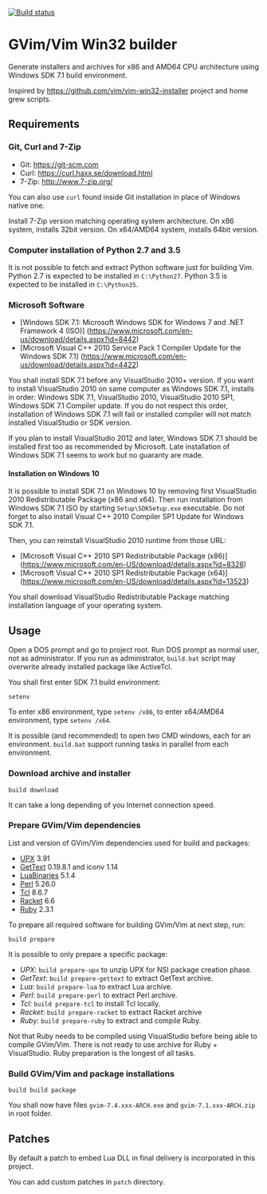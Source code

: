 [![Build status](https://ci.appveyor.com/api/projects/status/2arjuao3028n44p1?svg=true)](https://ci.appveyor.com/project/lboulard/vim-win32-build)

# GVim/Vim Win32 builder

Generate installers and archives for x86 and AMD64 CPU architecture using
Windows SDK 7.1 build environment.

Inspired by <https://github.com/vim/vim-win32-installer> project and home grew
scripts.

## Requirements

### Git, Curl and 7-Zip

- Git: <https://git-scm.com>
- Curl: <https://curl.haxx.se/download.html>
- 7-Zip: <http://www.7-zip.org/>

You can also use `curl` found inside Git installation in place of Windows
native one.

Install 7-Zip version matching operating system architecture. On x86 system,
installs 32bit version. On x64/AMD64 system, installs 64bit version.

### Computer installation of Python 2.7 and 3.5

It is not possible to fetch and extract Python software just for building Vim.
Python 2.7 is expected to be installed in `C:\Python27`. Python 3.5 is expected
to be installed in `C:\Python35`.

### Microsoft Software

- [Windows SDK 7.1: Microsoft Windows SDK for Windows 7 and .NET Framework 4 (ISO)]
  (https://www.microsoft.com/en-us/download/details.aspx?id=8442)
- [Microsoft Visual C++ 2010 Service Pack 1 Compiler Update for the Windows SDK 7.1]
  (https://www.microsoft.com/en-us/download/details.aspx?id=4422)

You shall install SDK 7.1 before any VisualStudio 2010+ version.  If you want
to install VisualStudio 2010 on same computer as Windows SDK 7.1, installs in
order: Windows SDK 7.1, VisualStudio 2010, VisualStudio 2010 SP1, Windows SDK
7.1 Compiler update. If you do not respect this order, installation of Windows
SDK 7.1 will fail or installed compiler will not match installed VisualStudio
or SDK version.

If you plan to install VisualStudio 2012 and later, Windows SDK 7.1 should be
installed first too as recommended by Microsoft. Late installation of Windows
SDK 7.1 seems to work but no guaranty are made.

#### Installation on Windows 10

It is possible to install SDK 7.1 on Windows 10 by removing first VisualStudio
2010 Redistributable Package (x86 and x64). Then run installation from Windows
SDK 7.1 ISO by starting `Setup\SDKSetup.exe` executable. Do not forget to also
install Visual C++ 2010 Compiler SP1 Update for Windows SDK 7.1.

Then, you can reinstall VisualStudio 2010 runtime from those URL:

- [Microsoft Visual C++ 2010 SP1 Redistributable Package (x86)]
  (https://www.microsoft.com/en-US/download/details.aspx?id=8328)
- [Microsoft Visual C++ 2010 SP1 Redistributable Package (x64)]
 (https://www.microsoft.com/en-US/download/details.aspx?id=13523)

You shall download VisualStudio Redistributable Package matching installation
language of your operating system.

## Usage

Open a DOS prompt and go to project root. Run DOS prompt as normal user, not as
administrator. If you run as administrator, `build.bat` script may overwrite
already installed package like ActiveTcl.

You shall first enter SDK 7.1 build environment:

```dosbatch
setenv
```

To enter x86 environment, type `setenv /x86`, to enter x64/AMD64 environment,
type `setenv /x64`.

It is possible (and recommended) to open two CMD windows, each for an
environment. `build.bat` support running tasks in parallel from each
environment.

### Download archive and installer

```dosbatch
build download
```

It can take a long depending of you Internet connection speed.

### Prepare GVim/Vim dependencies

List and version of GVim/Vim dependencies used for build and packages:

- [UPX](http://upx.sourceforge.net/) 3.91
- [GetText](https://github.com/mlocati/gettext-iconv-windows) 0.19.8.1 and iconv 1.14
- [LuaBinaries](http://luabinaries.sourceforge.net/download.html) 5.1.4
- [Perl](http://www.perl.org) 5.26.0
- [Tcl](http://www.tcl.tk) 8.6.7
- [Racket](https://download.racket-lang.org/) 6.6
- [Ruby](https://www.ruby-lang.org/en/downloads/) 2.3.1

To prepare all required software for building GVim/Vim at next step, run:

```dosbatch
build prepare
```

It is possible to only prepare a specific package:
 - _UPX_: `build prepare-upx` to unzip UPX for NSI package creation phase.
 - _GetText_: `build prepare-gettext` to extract GetText archive.
 - _Lua_: `build prepare-lua` to extract Lua archive.
 - _Perl_: `build prepare-perl` to extract Perl archive.
 - _Tcl_: `build prepare-tcl` to install Tcl locally.
 - _Racket_: `build prepare-racket` to extract Racket archive
 - _Ruby_: `build prepare-ruby` to extract and compile Ruby.

Not that Ruby needs to be compiled using VisualStudio before being able to
compile GVim/Vim. There is not ready to use archive for Ruby + VisualStudio.
Ruby preparation is the longest of all tasks.

### Build GVim/Vim and package installations

```dosbatch
build build package
```

You shall now have files `gvim-7.4.xxx-ARCH.exe` and `gvim-7.1.xxx-ARCH.zip` in
root folder.

## Patches

By default a patch to embed Lua DLL in final delivery is incorporated in this
project.

You can add custom patches in `patch` directory.

